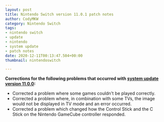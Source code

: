 ```yaml
---
layout: post
title: Nintendo Switch version 11.0.1 patch notes
author: CodyMKW
category: Nintendo Switch
tags:
- nintendo switch
- update
- nintendo
- system update
- patch notes
date: 2020-12-11T00:13:47.504+00:00
thumbnail: nintendoswitch

---
```

**Corrections for the following problems that occurred with [system update version 11.0.0](https://en-americas-support.nintendo.com/app/answers/detail/a_id/43314/session/L2F2LzEvdGltZS8xNjExNTQ2MTI0L2dlbi8xNjExNTQ2MTI0L3NpZC9mVVNwOGY2SDdITFBVT1BxbDlMUEhZT2M2NEJTMkZvWXpLeGdHQjhFMnFxZ0syemNKTXFIODBkNU42TElPVzdLSFVDMXg5amFEbDgzZVJZX0NqRFl2b3FkTEE0eW1GUHlzMWpHZ3Q4JTdFOFI3ZkQ0TVN6WDBzYWREdyUyMSUyMQ%3D%3D#v1100 "system update version 11.0.0"):**

- Corrected a problem where some games couldn't be played correctly.
- Corrected a problem where, in combination with some TVs, the image would not be displayed in TV mode and an error occurred.
- Corrected a problem which changed how the Control Stick and the C Stick on the Nintendo GameCube controller responded.